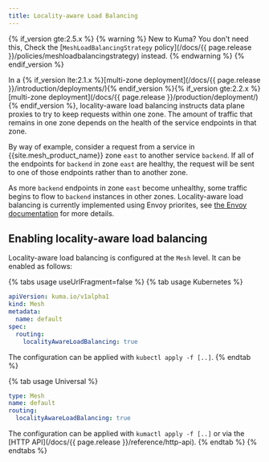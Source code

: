 ```yaml
---
title: Locality-aware Load Balancing
---
```


{% if_version gte:2.5.x %}
{% warning %}
New to Kuma? You don't need this, Check the [`MeshLoadBalancingStrategy` policy](/docs/{{ page.release }}/policies/meshloadbalancingstrategy) instead.
{% endwarning %}
{% endif_version %}

In a {% if_version lte:2.1.x %}[multi-zone deployment](/docs/{{ page.release }}/introduction/deployments/){% endif_version %}{% if_version gte:2.2.x %}[multi-zone deployment](/docs/{{ page.release }}/production/deployment/){% endif_version %}, locality-aware load balancing
instructs data plane proxies to try to keep requests within one zone. The amount
of traffic that remains in one zone depends on the health of the service endpoints in that
zone.

By way of example, consider a request from a service in {{site.mesh_product_name}} zone `east` to another
service `backend`. If all of the endpoints for `backend` in zone `east` are healthy,
the request will be sent to one of those endpoints rather than to another zone.

As more `backend` endpoints in zone `east` become unhealthy, some traffic begins to flow
to `backend` instances in other zones.
Locality-aware load balancing is currently implemented using Envoy priorites, see
[the Envoy documentation](https://www.envoyproxy.io/docs/envoy/latest/intro/arch_overview/upstream/load_balancing/priority)
for more details.

## Enabling locality-aware load balancing

Locality-aware load balancing is configured at the `Mesh` level.
It can be enabled as follows:

{% tabs usage useUrlFragment=false %}
{% tab usage Kubernetes %}

```yaml
apiVersion: kuma.io/v1alpha1
kind: Mesh
metadata:
  name: default
spec:
  routing:
    localityAwareLoadBalancing: true
```

The configuration can be applied with `kubectl apply -f [..]`.
{% endtab %}

{% tab usage Universal %}

```yaml
type: Mesh
name: default
routing:
  localityAwareLoadBalancing: true
```

The configuration can be applied with `kumactl apply -f [..]` or via the [HTTP API](/docs/{{ page.release }}/reference/http-api).
{% endtab %}
{% endtabs %}
